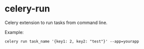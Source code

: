 # celery-run
Celery extension to run tasks from command line. 

Example:

```celery run task_name '{key1: 2, key2: "test"}' --app=yourapp```
